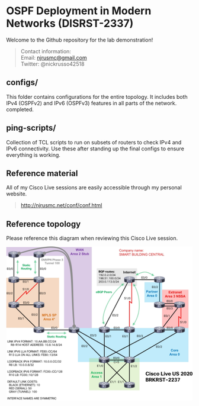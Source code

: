 # OSPF Deployment in Modern Networks (DISRST-2337)
Welcome to the Github repository for the lab demonstration!

> Contact information:\
> Email:    njrusmc@gmail.com\
> Twitter:  @nickrusso42518

## configs/
This folder contains configurations for the entire topology. It includes both
IPv4 (OSPFv2) and IPv6 (OSPFv3) features in all parts of the network.
completed.

## ping-scripts/
Collection of TCL scripts to run on subsets of routers to check
IPv4 and IPv6 connectivity. Use these after standing up the final
configs to ensure everything is working.

## Reference material
All of my Cisco Live sessions are easily accessible through my personal website.

> http://njrusmc.net/conf/conf.html

## Reference topology
Please reference this diagram when reviewing this Cisco Live session.

![Reference topology](topology.jpg)
